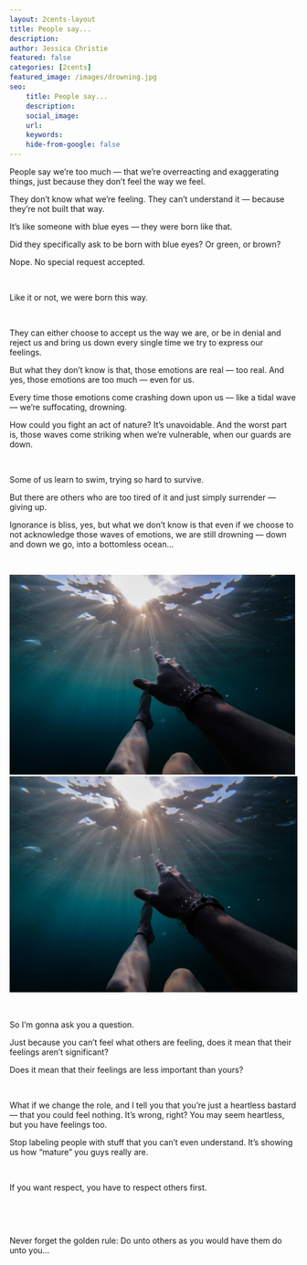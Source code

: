 ```yaml
---
layout: 2cents-layout
title: People say...
description:
author: Jessica Christie
featured: false
categories: [2cents]
featured_image: /images/drowning.jpg
seo:
    title: People say...
    description:
    social_image:
    url:
    keywords:
    hide-from-google: false
---
```

People say we’re too much ― that we’re overreacting and exaggerating things, just because they don’t feel the way we feel.

They don’t know what we’re feeling. They can’t understand it ― because they’re not built that way.

It’s like someone with blue eyes ― they were born like that.

Did they specifically ask to be born with blue eyes? Or green, or brown?

Nope. No special request accepted.

&nbsp;

Like it or not, we were born this way.

&nbsp;

They can either choose to accept us the way we are, or be in denial and reject us and bring us down every single time we try to express our feelings.

But what they don’t know is that, those emotions are real ― too real. And yes, those emotions are too much ― even for us.

Every time those emotions come crashing down upon us ― like a tidal wave ― we’re suffocating, drowning.

How could you fight an act of nature? It’s unavoidable. And the worst part is, those waves come striking when we’re vulnerable, when our guards are down.

&nbsp;

Some of us learn to swim, trying so hard to survive.

But there are others who are too tired of it and just simply surrender ― giving up.

Ignorance is bliss, yes, but what we don’t know is that even if we choose to not acknowledge those waves of emotions, we are still drowning ― down and down we go, into a bottomless ocean…

&nbsp;

<div class="center">
    <img src="/images/drowning.jpg" style="width: 500px; height: 350px;" class="hide-sm">
    <img src="/images/drowning.jpg" class="show-sm">
</div>

&nbsp;

So I’m gonna ask you a question.

Just because you can’t feel what others are feeling, does it mean that their feelings aren’t significant?

Does it mean that their feelings are less important than yours?

&nbsp;

What if we change the role, and I tell you that you’re just a heartless bastard ― that you could feel nothing. It’s wrong, right? You may seem heartless, but you have feelings too.

Stop labeling people with stuff that you can’t even understand. It’s showing us how “mature” you guys really are.

&nbsp;

If you want respect, you have to respect others first.

&nbsp;

&nbsp;

Never forget the golden rule: Do unto others as you would have them do unto you…

&nbsp;

&nbsp;

&nbsp;

